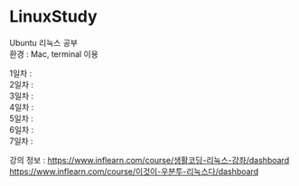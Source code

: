 # LinuxStudy

Ubuntu 리눅스 공부 </br>
환경 : Mac, terminal 이용

1일차 : 
</br>
2일차 :
</br>
3일차 :
</br>
4일차 :
</br>
5일차 :
</br>
6일차 :
</br>
7일차 :
</br>


강의 정보 : 
https://www.inflearn.com/course/생활코딩-리눅스-강좌/dashboard
https://www.inflearn.com/course/이것이-우분투-리눅스다/dashboard



